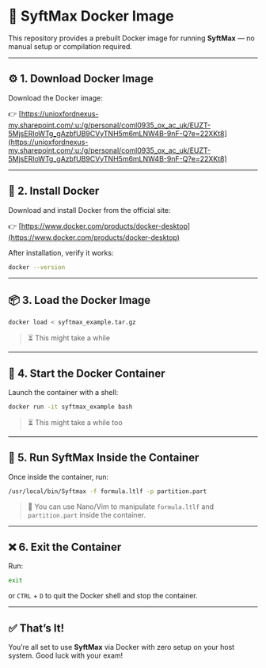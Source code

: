 # 🐳 SyftMax Docker Image

This repository provides a prebuilt Docker image for running **SyftMax** — no manual setup or compilation required.

---

## ⚙️ 1. Download Docker Image

Download the Docker image: 


👉 [https://unioxfordnexus-my.sharepoint.com/:u:/g/personal/coml0935_ox_ac_uk/EUZT-5MjsERIoWTg_gAzbfUB9CVyTNH5m6mLNW4B-9nF-Q?e=22XKt8](https://unioxfordnexus-my.sharepoint.com/:u:/g/personal/coml0935_ox_ac_uk/EUZT-5MjsERIoWTg_gAzbfUB9CVyTNH5m6mLNW4B-9nF-Q?e=22XKt8)

---

## 🐋 2. Install Docker

Download and install Docker from the official site:  

👉 [https://www.docker.com/products/docker-desktop](https://www.docker.com/products/docker-desktop)

After installation, verify it works:

```bash
docker --version
```

---

## 📦 3. Load the Docker Image

```bash
docker load < syftmax_example.tar.gz
```

> ⏳ This might take a while

---

## 🚀 4. Start the Docker Container

Launch the container with a shell:

```bash
docker run -it syftmax_example bash
```

> ⏳ This might take a while too

---

## 🧪 5. Run SyftMax Inside the Container

Once inside the container, run:

```bash
/usr/local/bin/Syftmax -f formula.ltlf -p partition.part
```

> 📁 You can use Nano/Vim to manipulate `formula.ltlf` and `partition.part` inside the container.

---

## ❌ 6. Exit the Container

Run:


```bash
exit
```

or `CTRL` + `D` to quit the Docker shell and stop the container.

---

## ✅ That’s It!

You’re all set to use **SyftMax** via Docker with zero setup on your host system.
Good luck with your exam!
